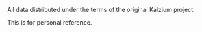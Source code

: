 All data distributed under the terms of the original Kalzium project.

This is for personal reference.
